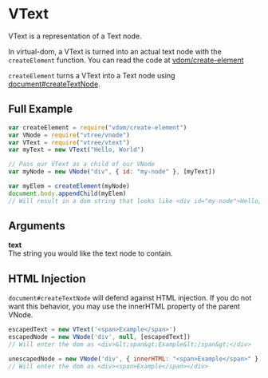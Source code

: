 # VText
VText is a representation of a Text node. 

In virtual-dom, a VText is turned into an actual text node with the `createElement` function. You can read the code at [vdom/create-element](https://github.com/Matt-Esch/vdom/blob/master/create-element.js)

`createElement` turns a VText into a Text node using [document#createTextNode](https://developer.mozilla.org/en-US/docs/Web/API/document.createTextNode). 

## Full Example
```javascript
var createElement = require("vdom/create-element")
var VNode = require("vtree/vnode")
var VText = require("vtree/vtext")
var myText = new VText("Hello, World")

// Pass our VText as a child of our VNode
var myNode = new VNode("div", { id: "my-node" }, [myText])

var myElem = createElement(myNode)
document.body.appendChild(myElem)
// Will result in a dom string that looks like <div id="my-node">Hello, World</div>
```

## Arguments
**text**  
The string you would like the text node to contain.

## HTML Injection
`document#createTextNode` will defend against HTML injection. If you do not want this behavior, you may use the innerHTML property of the parent VNode.

```javascript
escapedText = new VText('<span>Example</span>')
escapedNode = new VNode('div', null, [escapedText])
// Will enter the dom as <div>&lt;span&gt;Example&lt;/span&gt;</div>

unescapedNode = new VNode('div', { innerHTML: "<span>Example</span>" })
// Will enter the dom as <div><span>Example</span></div>
```

